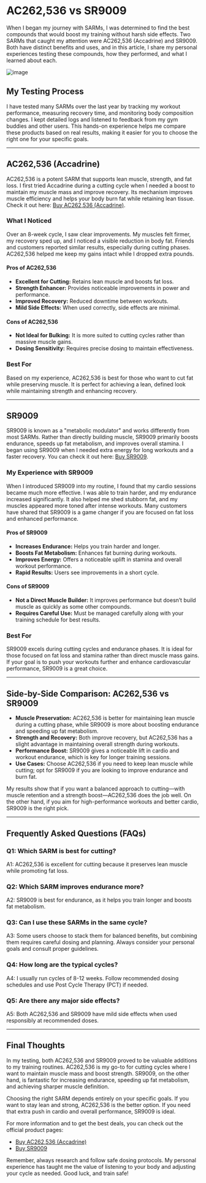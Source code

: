 <!-- Start of Article -->
<h1>AC262,536 vs SR9009</h1>

<p>When I began my journey with SARMs, I was determined to find the best compounds that would boost my training without harsh side effects. Two SARMs that caught my attention were AC262,536 (Accadrine) and SR9009. Both have distinct benefits and uses, and in this article, I share my personal experiences testing these compounds, how they performed, and what I learned about each.</p>

![image](https://github.com/user-attachments/assets/37a43973-8f4e-4029-8726-0b44b3495f07)

<h2>My Testing Process</h2>
<p>I have tested many SARMs over the last year by tracking my workout performance, measuring recovery time, and monitoring body composition changes. I kept detailed logs and listened to feedback from my gym buddies and other users. This hands-on experience helps me compare these products based on real results, making it easier for you to choose the right one for your specific goals.</p>

<hr />

<h2>AC262,536 (Accadrine)</h2>
<p>AC262,536 is a potent SARM that supports lean muscle, strength, and fat loss. I first tried Accadrine during a cutting cycle when I needed a boost to maintain my muscle mass and improve recovery. Its mechanism improves muscle efficiency and helps your body burn fat while retaining lean tissue. Check it out here: <a href="https://www.chemyo.com/product/ac-262-solution/?campaign=github&ref=166" target="_blank">Buy AC262,536 (Accadrine)</a>.</p>

<h3>What I Noticed</h3>
<p>Over an 8-week cycle, I saw clear improvements. My muscles felt firmer, my recovery sped up, and I noticed a visible reduction in body fat. Friends and customers reported similar results, especially during cutting phases. AC262,536 helped me keep my gains intact while I dropped extra pounds.</p>

<h4>Pros of AC262,536</h4>
<ul>
  <li><strong>Excellent for Cutting:</strong> Retains lean muscle and boosts fat loss.</li>
  <li><strong>Strength Enhancer:</strong> Provides noticeable improvements in power and performance.</li>
  <li><strong>Improved Recovery:</strong> Reduced downtime between workouts.</li>
  <li><strong>Mild Side Effects:</strong> When used correctly, side effects are minimal.</li>
</ul>

<h4>Cons of AC262,536</h4>
<ul>
  <li><strong>Not Ideal for Bulking:</strong> It is more suited to cutting cycles rather than massive muscle gains.</li>
  <li><strong>Dosing Sensitivity:</strong> Requires precise dosing to maintain effectiveness.</li>
</ul>

<h3>Best For</h3>
<p>Based on my experience, AC262,536 is best for those who want to cut fat while preserving muscle. It is perfect for achieving a lean, defined look while maintaining strength and enhancing recovery.</p>

<hr />

<h2>SR9009</h2>
<p>SR9009 is known as a "metabolic modulator" and works differently from most SARMs. Rather than directly building muscle, SR9009 primarily boosts endurance, speeds up fat metabolism, and improves overall stamina. I began using SR9009 when I needed extra energy for long workouts and a faster recovery. You can check it out here: <a href="https://www.wb22trk.com/cmp/MJH8GQ/4JNGB5/?source_id=github" target="_blank">Buy SR9009</a>.</p>

<h3>My Experience with SR9009</h3>
<p>When I introduced SR9009 into my routine, I found that my cardio sessions became much more effective. I was able to train harder, and my endurance increased significantly. It also helped me shed stubborn fat, and my muscles appeared more toned after intense workouts. Many customers have shared that SR9009 is a game changer if you are focused on fat loss and enhanced performance.</p>

<h4>Pros of SR9009</h4>
<ul>
  <li><strong>Increases Endurance:</strong> Helps you train harder and longer.</li>
  <li><strong>Boosts Fat Metabolism:</strong> Enhances fat burning during workouts.</li>
  <li><strong>Improves Energy:</strong> Offers a noticeable uplift in stamina and overall workout performance.</li>
  <li><strong>Rapid Results:</strong> Users see improvements in a short cycle.</li>
</ul>

<h4>Cons of SR9009</h4>
<ul>
  <li><strong>Not a Direct Muscle Builder:</strong> It improves performance but doesn’t build muscle as quickly as some other compounds.</li>
  <li><strong>Requires Careful Use:</strong> Must be managed carefully along with your training schedule for best results.</li>
</ul>

<h3>Best For</h3>
<p>SR9009 excels during cutting cycles and endurance phases. It is ideal for those focused on fat loss and stamina rather than direct muscle mass gains. If your goal is to push your workouts further and enhance cardiovascular performance, SR9009 is a great choice.</p>

<hr />

<h2>Side-by-Side Comparison: AC262,536 vs SR9009</h2>
<ul>
  <li><strong>Muscle Preservation:</strong> AC262,536 is better for maintaining lean muscle during a cutting phase, while SR9009 is more about boosting endurance and speeding up fat metabolism.</li>
  <li><strong>Strength and Recovery:</strong> Both improve recovery, but AC262,536 has a slight advantage in maintaining overall strength during workouts.</li>
  <li><strong>Performance Boost:</strong> SR9009 gives a noticeable lift in cardio and workout endurance, which is key for longer training sessions.</li>
  <li><strong>Use Cases:</strong> Choose AC262,536 if you need to keep lean muscle while cutting; opt for SR9009 if you are looking to improve endurance and burn fat.</li>
</ul>
<p>My results show that if you want a balanced approach to cutting—with muscle retention and a strength boost—AC262,536 does the job well. On the other hand, if you aim for high-performance workouts and better cardio, SR9009 is the right pick.</p>

<hr />

<h2>Frequently Asked Questions (FAQs)</h2>
<h3>Q1: Which SARM is best for cutting?</h3>
<p>A1: AC262,536 is excellent for cutting because it preserves lean muscle while promoting fat loss.</p>

<h3>Q2: Which SARM improves endurance more?</h3>
<p>A2: SR9009 is best for endurance, as it helps you train longer and boosts fat metabolism.</p>

<h3>Q3: Can I use these SARMs in the same cycle?</h3>
<p>A3: Some users choose to stack them for balanced benefits, but combining them requires careful dosing and planning. Always consider your personal goals and consult proper guidelines.</p>

<h3>Q4: How long are the typical cycles?</h3>
<p>A4: I usually run cycles of 8-12 weeks. Follow recommended dosing schedules and use Post Cycle Therapy (PCT) if needed.</p>

<h3>Q5: Are there any major side effects?</h3>
<p>A5: Both AC262,536 and SR9009 have mild side effects when used responsibly at recommended doses.</p>

<hr />

<h2>Final Thoughts</h2>
<p>In my testing, both AC262,536 and SR9009 proved to be valuable additions to my training routines. AC262,536 is my go-to for cutting cycles where I want to maintain muscle mass and boost strength. SR9009, on the other hand, is fantastic for increasing endurance, speeding up fat metabolism, and achieving sharper muscle definition.</p>
<p>Choosing the right SARM depends entirely on your specific goals. If you want to stay lean and strong, AC262,536 is the better option. If you need that extra push in cardio and overall performance, SR9009 is ideal.</p>
<p>For more information and to get the best deals, you can check out the official product pages:</p>
<ul>
  <li><a href="https://www.chemyo.com/product/ac-262-solution/?campaign=github&ref=166" target="_blank">Buy AC262,536 (Accadrine)</a></li>
  <li><a href="https://www.wb22trk.com/cmp/MJH8GQ/4JNGB5/?source_id=github" target="_blank">Buy SR9009</a></li>
</ul>
<p>Remember, always research and follow safe dosing protocols. My personal experience has taught me the value of listening to your body and adjusting your cycle as needed. Good luck, and train safe!</p>

<!-- End of Article -->
